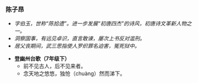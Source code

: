 ### 陈子昂
- _字伯玉，世称“陈拾遗”。进一步发展“初唐四杰”的诗风，初唐诗文革新人物之一。_
- _洞察国事，有远见卓识，直言敢谏，屡次上书反对滥刑。_
- _居父丧期间，武三思指使人罗织罪名迫害，冤死狱中。_

* **登幽州台歌（7年级下）**
  * 前不见古人，后不见来者。
  * 念天地之悠悠，独怆（chuàng）然而涕下。
